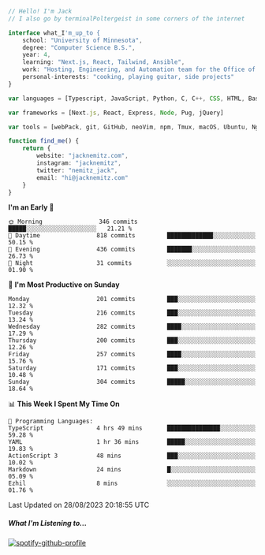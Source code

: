 ```typescript
// Hello! I'm Jack
// I also go by terminalPoltergeist in some corners of the internet

interface what_I'm_up_to {
    school: "University of Minnesota",
    degree: "Computer Science B.S.",
    year: 4,
    learning: "Next.js, React, Tailwind, Ansible",
    work: "Hosting, Engineering, and Automation team for the Office of Information Technology at UMN",
    personal-interests: "cooking, playing guitar, side projects"
}

var languages = [Typescript, JavaScript, Python, C, C++, CSS, HTML, Bash, VimScript]

var frameworks = [Next.js, React, Express, Node, Pug, jQuery]

var tools = [webPack, git, GitHub, neoVim, npm, Tmux, macOS, Ubuntu, Nginx, Ansible, Cloudflare, DigitalOcean]

function find_me() {
    return {
        website: "jacknemitz.com",
        instagram: "jacknemitz",
        twitter: "nemitz_jack",
        email: "hi@jacknemitz.com"
    }
}
```

<!--START_SECTION:waka-->
**I'm an Early 🐤** 

```text
🌞 Morning                346 commits         █████░░░░░░░░░░░░░░░░░░░░   21.21 % 
🌆 Daytime                818 commits         █████████████░░░░░░░░░░░░   50.15 % 
🌃 Evening                436 commits         ███████░░░░░░░░░░░░░░░░░░   26.73 % 
🌙 Night                  31 commits          ░░░░░░░░░░░░░░░░░░░░░░░░░   01.90 % 
```
📅 **I'm Most Productive on Sunday** 

```text
Monday                   201 commits         ███░░░░░░░░░░░░░░░░░░░░░░   12.32 % 
Tuesday                  216 commits         ███░░░░░░░░░░░░░░░░░░░░░░   13.24 % 
Wednesday                282 commits         ████░░░░░░░░░░░░░░░░░░░░░   17.29 % 
Thursday                 200 commits         ███░░░░░░░░░░░░░░░░░░░░░░   12.26 % 
Friday                   257 commits         ████░░░░░░░░░░░░░░░░░░░░░   15.76 % 
Saturday                 171 commits         ███░░░░░░░░░░░░░░░░░░░░░░   10.48 % 
Sunday                   304 commits         █████░░░░░░░░░░░░░░░░░░░░   18.64 % 
```


📊 **This Week I Spent My Time On** 

```text
💬 Programming Languages: 
TypeScript               4 hrs 49 mins       ███████████████░░░░░░░░░░   59.28 % 
YAML                     1 hr 36 mins        █████░░░░░░░░░░░░░░░░░░░░   19.83 % 
ActionScript 3           48 mins             ███░░░░░░░░░░░░░░░░░░░░░░   10.02 % 
Markdown                 24 mins             █░░░░░░░░░░░░░░░░░░░░░░░░   05.09 % 
Ezhil                    8 mins              ░░░░░░░░░░░░░░░░░░░░░░░░░   01.76 % 
```


 Last Updated on 28/08/2023 20:18:55 UTC
<!--END_SECTION:waka-->

##### What I'm Listening to...

[![spotify-github-profile](https://spotify-github-profile.vercel.app/api/view?uid=jack.nemitz&cover_image=true&show_offline=true&bar_color=53b14f&bar_color_cover=false&background_color=121212FF)](https://spotify-github-profile.vercel.app/api/view?uid=jack.nemitz&redirect=true)

